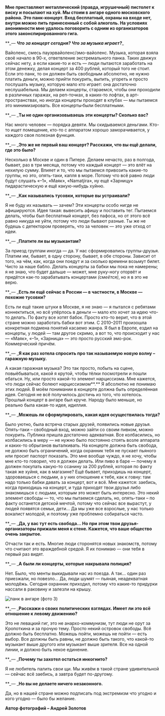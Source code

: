 **Мне приставляют металлический (правда, игрушечный) пистолет к виску и посылают на хуй. Мы стоим в ангаре одного московского района. Это панк-концерт. Вход бесплатный, охраны на входе нет, внутри можно пить принесенный с собой алкоголь. На условиях анонимности мне удалось поговорить с одним из организаторов этого законспирированного гига[‌](#).**  


**_— _**Что за концерт сегодня? Что за музыка играет?**__

Вайоленс, смесь пауэрвайоленс/эмо-вайоленс. Музыка, которая взяла своё начало в 90-х, ответвление экстремального панка. Таких движух сейчас нету, а если какие-то и есть — люди пытаются заработать на этом денежку, делая концерт за 400 рублей, который того не стоит. Если это панк, то он должен быть свободным абсолютно, не нужно платить деньги, можно прийти покурить, выпить, угореть и просто послушать музыку, которую мало кто играет: она достаточно неслушабельна. Мы делаем концерты, стараемся, чтобы они проходили в различных гаражах, на реп-точках, в каких-то лофтах, в арт-пространствах, но иногда концерты проходят в клубах — мы пытаемся это минимизировать. Все концерты<s> </s>были бесплатными.

**_— _**Ты не один организовываешь эти концерты? Сколько вас?**

Нас много человек — порядка девяти. Мы скидываемся деньгами. Кто-то ищет помещение, кто-то с аппаратом хорошо заморачивается, у каждого своя полезная функция.

**_— _**Это же не первый ваш концерт? Расскажи, что вы ещё делали, где это было?**

Несколько в Москве и один в Питере. Делаем нечасто, раз в полгода, бывает, раз в три месяца, потому что каждый концерт — это влёт на нехилую сумму. Влияет и то, что мы пытаемся привозить какие-то группы, но это, опять-таки, капля в море. Потому что всё равно люди будут слушать «–1», «Маяк», «Namatjira», ну ещё «Зарницу» пидарастическую и ещё какую-нибудь хуйню.

**_— _**Как назывались тусовки, которые вы устраивали?**

Я не буду их называть — зачем? Эти концерты особо нигде не афишируются. Идея такая: вывесить афишу и поставить тег. Пытаемся делать, чтобы был бесплатный концерт, без пафоса, но от этого всё равно никуда не уйти, потому что люди бывают разные. Ты же не будешь с детектором проверять, что за человек — это уже отход от идеи. 

**_— _**Платите ли вы музыкантам?**

За приезд группам иногда — да. У нас сформировались группы-друзья. Платим им, бывает, в одну сторону, бывает, в обе стороны. Зависит от того, на чём, как, когда они поедут и за сколько времени возьмут билет. Чисто за наше бабло. Делать концерты за бабки мы пока не намерены; я не знаю, что будет дальше — может, мне руку-ногу оторвёт и придётся как-то зарабатывать концертами _(смеётся)_, но я в это не верю.

**_— _**Есть ли ещё сейчас в России — в частности, в Москве — похожие тусовки?**

Есть ли ещё такие штуки в Москве, я не знаю — я пытался с ребятами коннектиться, но всё упёрлось в деньги — мало кто хочет за идею что-то делать. По факту все хотят бабок. Просто кто-то верит, что в этой стране можно заработать бабки вот этим. С 2010–2011 произошла конкретная подмена понятий касаемо жанра. Я был в Европе, ездил на концерты, у людей — там другое скримо[‌](#), а вот то, что происходит у нас — «Маяк», «–1», «Зарница» — это просто русский эмо-рок. Коммерческий причём. 

**_— _**Я как раз хотела спросить про так называемую новую волну – гаражную музыку.**

А какая гаражная музыка? Это так просто, побыть на сцене, повыёбываться, какой я крутой, чтобы тёлки посмотрели и пошли ебаться. Ну, или просто какой-то элемент нарциссизма. Мне кажется, что люди сейчас болеют нарциссизмом**.** Я абсолютно не понимаю этих людей. В моём понимании в концерте должна быть определённая идея. Сегодня не всё получилось достичь из того, что хотелось. Прошлый концерт в ангаре был круче. Народу было меньше, но реально была какая-то идея, идиллия. 

**_— _**Можешь ли сформулировать, какая идея осуществилась тогда?**

Было уютно, была встреча старых друзей, появились новые друзья. Опять-таки – свободный вход, можно зайти со своим пивком, можно покурить. Публика пришла достаточно адекватная. Все колбасились, но колбасились в меру — не нужно было постоянно стоять возле аппарата и каких-то обрыганов выталкивать. На концерте должна быть свобода, не должно быть ограничений, когда охранник тебя не пускает пьяного или просит паспорт показать. Это мне вообще чуждо, я не хочу, чтобы мне кто-то говорил, что я должен делать. Или пиво в баре — почему я должен покупать какую-то ссанину за 200 рублей, которая по факту такая же хуйня, как в магазине? Ещё бывает, приходишь на концерт, здороваешься с людьми, а у них отношение к тебе, как к говну: там надо только бабки давать за концерт, вот и всё. Мне кажется: заебись, когда приходишь на концерт, и туда приходят твои друзья либо знакомишься с людьми, которым это может быть интересно. Это некий элемент свободы — то, что мы пытаемся сделать, но, опять-таки – по факту останется детской мечтой, потому что сейчас все вырастут, у людей появятся семьи, дети… Да мы уже все взрослые, у нас только вокалист молодой, и поэтому уже проблемно собираться часто.

**_— _**Да, у вас тут есть свобода… Но при этом твои друзья-организаторы прижали меня к стене. Кажется, что ваше общество очень закрытое.**

Отчасти так и есть. Многие люди сторонятся новых знакомств, потому что считают это враждебной средой. Я их понимаю — они тебя в первый раз видят. 

**_— _**А были ли концерты, которые накрывала полиция?**

Нет. Было, что менты выкидывали нас из поезда. А так… один раз приезжали, но повезло... Да, люди шумят — пьяная, неадекватная молодёжь. Сегодня охранник приходил, потому что какие-то придурки нассали в раковину и залезли на крышу.

![панк в ангаре \(фото 3\)](https://live.staticflickr.com/4224/35030852772_a5a49ea1c5_c.jpg)

**_— _**Расскажи о своих политических взглядах. Имеет ли это всё отношение к левому движению?**

Это не левацкий гиг, это не анархо-коммунизм, тут люди не орут за Кропоткина и за прочую тему. Просто некий островок свободы. Всё должно быть бесплатно. Можешь пойти, можешь не пойти — есть выбор. Все должны быть равны, не должно быть такого, что какой-то музыкант выше другого или музыкант выше зрителя. Все на одной линии, и должно быть некое единение. 

**_— _**Почему ты захотел остаться инкогнито?**

Я не любитель палить свои щи. Мы живём в такой стране удивительной — сейчас всё заебись, а завтра будет по-другому. 

**_— _**Но вы не делаете ничего незаконного.**

Да, но в нашей стране можно подписать под экстремизм что угодно и кого угодно — было бы желание.

**Автор фотографий – Андрей Золотов**
